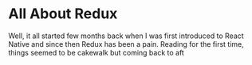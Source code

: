 # All About Redux

Well, it all started few months back when I was first introduced to React Native and since then Redux has been a pain. Reading for the first time, things seemed to be cakewalk but coming back to aft
<!--stackedit_data:
eyJoaXN0b3J5IjpbLTcyMjk0MjA2NF19
-->